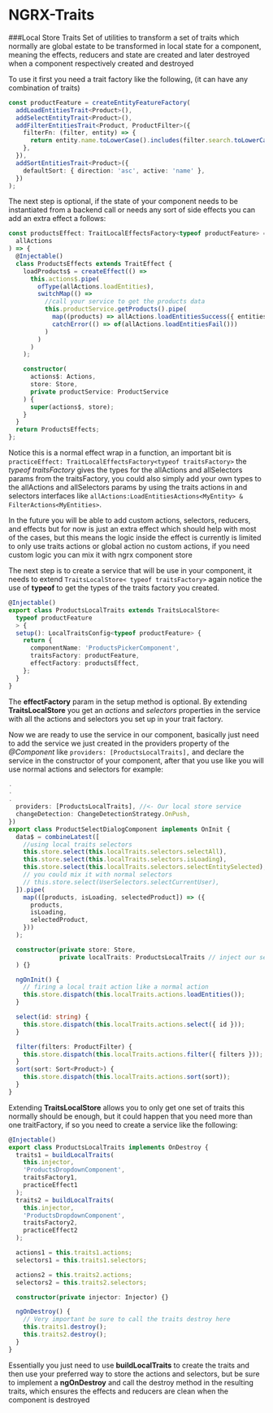# NGRX-Traits

###Local Store Traits
Set of utilities to transform a set of traits which normally are global estate to be transformed in local state for a component,
meaning the effects, reducers and state are created and later destroyed when a component respectively created and destroyed

To use it first you need a trait factory like the following, (it can have any combination of traits)

```typescript
const productFeature = createEntityFeatureFactory(
  addLoadEntitiesTrait<Product>(),
  addSelectEntityTrait<Product>(),
  addFilterEntitiesTrait<Product, ProductFilter>({
    filterFn: (filter, entity) => {
      return entity.name.toLowerCase().includes(filter.search.toLowerCase());
    },
  }),
  addSortEntitiesTrait<Product>({
    defaultSort: { direction: 'asc', active: 'name' },
  })
);
```

The next step is optional, if the state of your component needs to be instantiated from a backend call or needs any sort of side effects you can add an extra effect a follows:

```typescript
const productsEffect: TraitLocalEffectsFactory<typeof productFeature> = (
  allActions
) => {
  @Injectable()
  class ProductsEffects extends TraitEffect {
    loadProducts$ = createEffect(() =>
      this.actions$.pipe(
        ofType(allActions.loadEntities),
        switchMap(() =>
          //call your service to get the products data
          this.productService.getProducts().pipe(
            map((products) => allActions.loadEntitiesSuccess({ entities: products })),
            catchError(() => of(allActions.loadEntitiesFail()))
          )
        )
      )
    );

    constructor(
      actions$: Actions,
      store: Store,
      private productService: ProductService
    ) {
      super(actions$, store);
    }
  }
  return ProductsEffects;
};
```

Notice this is a normal effect wrap in a function, an important bit is `practiceEffect: TraitLocalEffectsFactory<typeof traitsFactory>`
the _typeof traitsFactory_ gives the types for the allActions and allSelectors params from the traitsFactory, you could also simply add your own types to the allActions and allSelectors params by using the traits actions in and selectors interfaces like `allActions:LoadEntitiesActions<MyEntity> & FilterActions<MyEntities>`.

In the future you will be able to add custom actions, selectors, reducers, and effects but for now is just an extra effect which should help with most of the cases, but this means the logic inside the effect is currently is limited to only use traits actions or global action no custom actions, if you need custom logic you can mix it with ngrx component store

The next step is to create a service that will be use in your component, it needs to extend `TraitsLocalStore< typeof traitsFactory>` again notice the use of **typeof** to get the types of the traits factory you created.

```typescript
@Injectable()
export class ProductsLocalTraits extends TraitsLocalStore<
  typeof productFeature
  > {
  setup(): LocalTraitsConfig<typeof productFeature> {
    return {
      componentName: 'ProductsPickerComponent',
      traitsFactory: productFeature,
      effectFactory: productsEffect,
    };
  }
}
```

The **effectFactory** param in the setup method is optional. By extending **TraitsLocalStore** you get an _actions_ and _selectors_ properties in the service with all the actions and selectors you set up in your trait factory.

Now we are ready to use the service in our component, basically just need to add the service we just created in the providers property of the _@Component_ like `providers: [ProductsLocalTraits],` and declare the service in the constructor of your component, after that you use like you will use normal actions and selectors for example:

```typescript
.
.
.
  providers: [ProductsLocalTraits], //<- Our local store service
  changeDetection: ChangeDetectionStrategy.OnPush,
})
export class ProductSelectDialogComponent implements OnInit {
  data$ = combineLatest([
    //using local traits selectors
    this.store.select(this.localTraits.selectors.selectAll),
    this.store.select(this.localTraits.selectors.isLoading),
    this.store.select(this.localTraits.selectors.selectEntitySelected),
    // you could mix it with normal selectors
    // this.store.select(UserSelectors.selectCurrentUser),
  ]).pipe(
    map(([products, isLoading, selectedProduct]) => ({
      products,
      isLoading,
      selectedProduct,
    }))
  );

  constructor(private store: Store,
              private localTraits: ProductsLocalTraits // inject our service
  ) {}

  ngOnInit() {
    // firing a local trait action like a normal action
    this.store.dispatch(this.localTraits.actions.loadEntities());
  }

  select(id: string) {
    this.store.dispatch(this.localTraits.actions.select({ id }));
  }

  filter(filters: ProductFilter) {
    this.store.dispatch(this.localTraits.actions.filter({ filters }));
  }
  sort(sort: Sort<Product>) {
    this.store.dispatch(this.localTraits.actions.sort(sort));
  }
}
```

Extending **TraitsLocalStore** allows you to only get one set of traits this normally should be enough, but it could happen that you need more than one traitFactory, if so you need to create a service like the following:

```typescript
@Injectable()
export class ProductsLocalTraits implements OnDestroy {
  traits1 = buildLocalTraits(
    this.injector,
    'ProductsDropdownComponent',
    traitsFactory1,
    practiceEffect1
  );
  traits2 = buildLocalTraits(
    this.injector,
    'ProductsDropdownComponent',
    traitsFactory2,
    practiceEffect2
  );

  actions1 = this.traits1.actions;
  selectors1 = this.traits1.selectors;

  actions2 = this.traits2.actions;
  selectors2 = this.traits2.selectors;

  constructor(private injector: Injector) {}

  ngOnDestroy() {
    // Very important be sure to call the traits destroy here
    this.traits1.destroy();
    this.traits2.destroy();
  }
}
```

Essentially you just need to use **buildLocalTraits** to create the traits and then use your preferred way to store the actions and selectors, but be sure to implement a **ngOnDestroy** and call the destroy method in the resulting traits, which ensures the effects and reducers are clean when the component is destroyed
